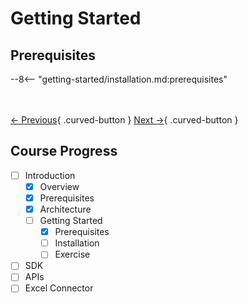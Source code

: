 # Getting Started

## Prerequisites

--8<-- "getting-started/installation.md:prerequisites"

<br></br>
[← Previous](../../rtdip/architecture/databricks.md){ .curved-button }
[Next →](./installation.md){ .curved-button }

## Course Progress

-   [ ] Introduction
    +  [X] Overview
    +  [X] Prerequisites
    *  [X] Architecture
    *  [ ] Getting Started
        +   [X] Prerequisites
        +   [ ] Installation
        +   [ ] Exercise
-   [ ] SDK
-   [ ] APIs
-   [ ] Excel Connector